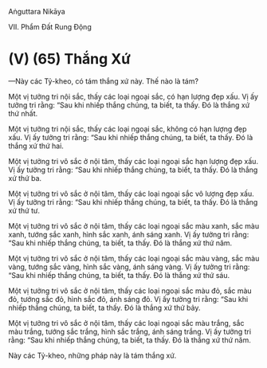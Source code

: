 Aṅguttara Nikāya

VII. Phẩm Ðất Rung Ðộng

# (V) (65) Thắng Xứ

—Này các Tỷ-kheo, có tám thắng xứ này. Thế nào là tám?

Một vị tưởng tri nội sắc, thấy các loại ngoại sắc, có hạn lượng đẹp xấu. Vị ấy tưởng tri rằng: “Sau khi nhiếp thắng chúng, ta biết, ta thấy. Ðó là thắng xứ thứ nhất.

Một vị tưởng tri nội sắc, thấy các loại ngoại sắc, không có hạn lượng đẹp xấu. Vị ấy tưởng tri rằng: “Sau khi nhiếp thắng chúng, ta biết, ta thấy. Ðó là thắng xứ thứ hai.

Một vị tưởng tri vô sắc ở nội tâm, thấy các loại ngoại sắc hạn lượng đẹp xấu. Vị ấy tưởng tri rằng: “Sau khi nhiếp thắng chúng, ta biết, ta thấy. Ðó là thắng xứ thứ ba.

Một vị tưởng tri vô sắc ở nội tâm, thấy các loại ngoại sắc vô lượng đẹp xấu. Vị ấy tưởng tri rằng: “Sau khi nhiếp thắng chúng, ta biết, ta thấy. Ðó là thắng xứ thứ tư.

Một vị tưởng tri vô sắc ở nội tâm, thấy các loại ngoại sắc màu xanh, sắc màu xanh, tướng sắc xanh, hình sắc xanh, ánh sáng xanh. Vị ấy tưởng tri rằng: “Sau khi nhiếp thắng chúng, ta biết, ta thấy. Ðó là thắng xứ thứ năm.

Một vị tưởng tri vô sắc ở nội tâm, thấy các loại ngoại sắc màu vàng, sắc màu vàng, tướng sắc vàng, hình sắc vàng, ánh sáng vàng. Vị ấy tưởng tri rằng: “Sau khi nhiếp thắng chúng, ta biết, ta thấy. Ðó là thắng xứ thứ sáu.

Một vị tưởng tri vô sắc ở nội tâm, thấy các loại ngoại sắc màu đỏ, sắc màu đỏ, tướng sắc đỏ, hình sắc đỏ, ánh sáng đỏ. Vị ấy tưởng tri rằng: “Sau khi nhiếp thắng chúng, ta biết, ta thấy. Ðó là thắng xứ thứ bảy.

Một vị tưởng tri vô sắc ở nội tâm, thấy các loại ngoại sắc màu trắng, sắc màu trắng, tướng sắc trắng, hình sắc trắng, ánh sáng trắng. Vị ấy tưởng tri rằng: “Sau khi nhiếp thắng chúng, ta biết, ta thấy. Ðó là thắng xứ thứ năm.

Này các Tỷ-kheo, những pháp này là tám thắng xứ.

